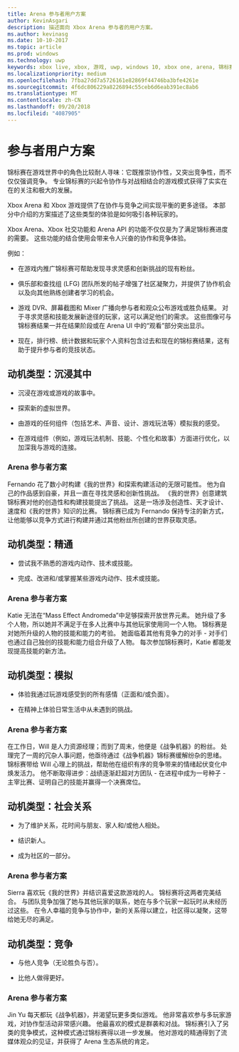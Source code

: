 ```yaml
---
title: Arena 参与者用户方案
author: KevinAsgari
description: 描述面向 Xbox Arena 参与者的用户方案。
ms.author: kevinasg
ms.date: 10-10-2017
ms.topic: article
ms.prod: windows
ms.technology: uwp
keywords: xbox live, xbox, 游戏, uwp, windows 10, xbox one, arena, 锦标赛, ux
ms.localizationpriority: medium
ms.openlocfilehash: 7fba27dd7a5726161e82869f44746ba3bfe4261e
ms.sourcegitcommit: 4f6dc806229a8226894c55ceb6d6eab391ec8ab6
ms.translationtype: MT
ms.contentlocale: zh-CN
ms.lasthandoff: 09/20/2018
ms.locfileid: "4087905"
---
```

# <a name="participant-user-scenarios"></a>参与者用户方案

锦标赛在游戏世界中的角色比较耐人寻味：它既推崇协作性，又突出竞争性，而不仅仅强调竞争。 专业锦标赛的兴起令协作与对战相结合的游戏模式获得了实实在在的关注和极大的发展。

Xbox Arena 和 Xbox 游戏提供了在协作与竞争之间实现平衡的更多途径。 本部分中介绍的方案描述了这些类型的体验是如何吸引各种玩家的。

Xbox Arena、Xbox 社交功能和 Arena API 的功能不仅仅是为了满足锦标赛进度的需要。 这些功能的结合使用会带来令人兴奋的协作和竞争体验。

例如：

* 在游戏内推广锦标赛可帮助发现寻求灵感和创新挑战的现有粉丝。

* 俱乐部和查找组 (LFG) 团队所发的帖子增强了社区凝聚力，并提供了协作机会以及向其他熟练创建者学习的机会。

* 游戏 DVR、屏幕截图和 Mixer 广播向参与者和观众公布游戏或胜负结果。 对于寻求灵感和技能发展新途径的玩家，这可以满足他们的需求。 这些图像可与锦标赛结果一并在结果阶段或在 Arena UI 中的“观看”部分突出显示。

* 现在，排行榜、统计数据和玩家个人资料包含过去和现在的锦标赛结果，这有助于提升参与者的竞技状态。

## <a name="motivation-type-immersion"></a>动机类型：沉浸其中

* 沉浸在游戏或游戏的故事中。

* 探索新的虚拟世界。

* 由游戏的任何组件（包括艺术、声音、设计、游戏玩法等）模拟我的感受。

* 在游戏组件（例如，游戏玩法机制、技能、个性化和故事）方面进行优化，以加深我与游戏的连接。

### <a name="arena-participant-scenario"></a>Arena 参与者方案

Fernando 花了数小时构建《我的世界》和探索构建活动的无限可能性。 他为自己的作品感到自豪，并且一直在寻找灵感和创新性挑战。 《我的世界》创意建筑锦标赛对他的创造性和构建技能提出了挑战。 这是一场涉及创造性、天才设计、速度和《我的世界》知识的比赛。 锦标赛已成为 Fernando 保持专注的新方式，让他能够以竞争方式进行构建并通过其他粉丝所创建的世界获取灵感。

## <a name="motivation-type-mastery"></a>动机类型：精通

* 尝试我不熟悉的游戏内动作、技术或技能。

* 完成、改进和/或掌握某些游戏内动作、技术或技能。

### <a name="arena-participant-scenario"></a>Arena 参与者方案

Katie 无法在“Mass Effect Andromeda”中足够探索开放世界元素。 她升级了多个人物，所以她并不满足于在多人比赛中与其他玩家使用同一个人物。 锦标赛是对她所升级的人物的技能和能力的考验。 她面临着其他有竞争力的对手 - 对手们也通过自己独创的技能和能力组合升级了人物。 每次参加锦标赛时，Katie 都能发现提高技能的新方法。

## <a name="motivation-type-stimulation"></a>动机类型：模拟

* 体验我通过玩游戏感受到的所有感情（正面和/或负面）。

* 在精神上体验日常生活中从未遇到的挑战。

### <a name="arena-participant-scenario"></a>Arena 参与者方案

在工作日，Will 是人力资源经理；而到了周末，他便是《战争机器》的粉丝。 处理完了一周的冗杂人事问题，他亟待通过《战争机器》锦标赛缓解纷杂的思绪。 锦标赛带给 Will 心理上的挑战，帮助他在组织有序的竞争带来的情绪起伏变化中焕发活力。 他不断取得进步：战绩逐渐赶超对方团队 - 在进程中成为一号种子 - 主宰比赛、证明自己的技能并赢得一个决赛席位。

## <a name="motivation-type-social-affiliation"></a>动机类型：社会关系

* 为了维护关系，花时间与朋友、家人和/或他人相处。

* 结识新人。

* 成为社区的一部分。

### <a name="arena-participant-scenario"></a>Arena 参与者方案

Sierra 喜欢玩《我的世界》并结识喜爱这款游戏的人。 锦标赛将这两者完美结合。 与团队竞争加强了她与其他玩家的联系，她在与多个玩家一起玩时从未经历过这些。 在令人幸福的竞争与协作中，新的关系得以建立，社区得以凝聚，这带给她无尽的满足。

## <a name="motivation-type-competition"></a>动机类型：竞争

* 与他人竞争（无论胜负与否）。

* 比他人做得更好。

### <a name="arena-participant-scenario"></a>Arena 参与者方案

Jin Yu 每天都玩《战争机器》，并渴望玩更多类似游戏。 他非常喜欢参与多玩家游戏，对协作型活动非常感兴趣。 他最喜欢的模式是群袭和对战。 锦标赛引入了另类的竞争模式，这种模式通过锦标赛得以进一步发展。 他对游戏的精通得到了流媒体观众的见证，并获得了 Arena 生态系统的肯定。
